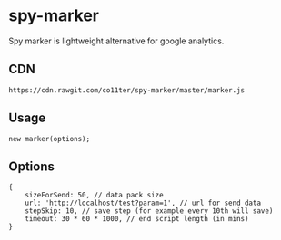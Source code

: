 # spy-marker

Spy marker is lightweight alternative for google analytics.

## CDN

`https://cdn.rawgit.com/co11ter/spy-marker/master/marker.js`

## Usage

`new marker(options);`

## Options

    {
        sizeForSend: 50, // data pack size
        url: 'http://localhost/test?param=1', // url for send data
        stepSkip: 10, // save step (for example every 10th will save)
        timeout: 30 * 60 * 1000, // end script length (in mins)
    }
